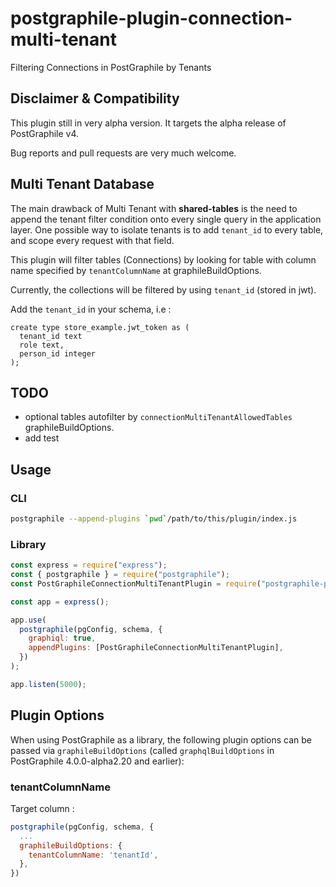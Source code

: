 # postgraphile-plugin-connection-multi-tenant
Filtering Connections in PostGraphile by Tenants

## Disclaimer & Compatibility

This plugin still in very alpha version. It targets the alpha release of PostGraphile v4.

Bug reports and pull requests are very much welcome.

## Multi Tenant Database

The main drawback of Multi Tenant with **shared-tables** is the need to append the tenant filter condition onto every single query in the application layer.
One possible way to isolate tenants is to add `tenant_id` to every table, and scope every request with that field.

This plugin will filter tables (Connections) by looking for table with column name specified by `tenantColumnName` at graphileBuildOptions.

Currently, the collections will be filtered by using `tenant_id` (stored in jwt).

Add the `tenant_id` in your schema, i.e :
```
create type store_example.jwt_token as (
  tenant_id text
  role text,
  person_id integer
);
```


## TODO
- optional tables autofilter by `connectionMultiTenantAllowedTables` graphileBuildOptions.
- add test

## Usage

### CLI

``` bash
postgraphile --append-plugins `pwd`/path/to/this/plugin/index.js
```


### Library

``` js
const express = require("express");
const { postgraphile } = require("postgraphile");
const PostGraphileConnectionMultiTenantPlugin = require("postgraphile-plugin-connection-multi-tenant");

const app = express();

app.use(
  postgraphile(pgConfig, schema, {
    graphiql: true,
    appendPlugins: [PostGraphileConnectionMultiTenantPlugin],
  })
);

app.listen(5000);
```

## Plugin Options

When using PostGraphile as a library, the following plugin options can be passed via `graphileBuildOptions` (called `graphqlBuildOptions` in PostGraphile 4.0.0-alpha2.20 and earlier):

### tenantColumnName
Target column :
``` js
postgraphile(pgConfig, schema, {
  ...
  graphileBuildOptions: {
    tenantColumnName: 'tenantId',
  },
})
```
